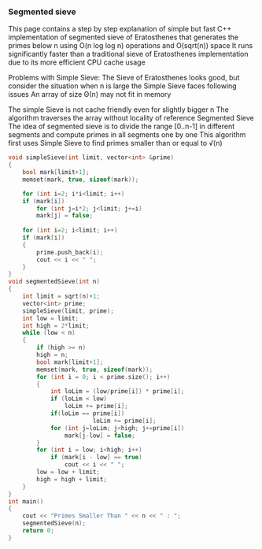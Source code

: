 ### Segmented sieve

This page contains a step by step explanation of simple but fast C++ implementation of segmented sieve 
of Eratosthenes that generates the primes below n using O(n log log n) operations and O(sqrt(n)) space
It runs significantly faster than  a traditional sieve of Eratosthenes implementation due to its more 
efficient CPU cache usage 

Problems with Simple Sieve:
The Sieve of Eratosthenes looks good, but consider the situation
when n is large the Simple Sieve faces following issues
An array of size Θ(n) may not fit in memory

The simple Sieve is not cache friendly even for slightly bigger n
The algorithm traverses the array without locality of reference Segmented Sieve
The idea of segmented sieve is to divide the range [0..n-1] in different segments 
and compute primes in all segments one by one
This algorithm first uses Simple Sieve to find primes smaller than or equal to √(n)

```cpp
void simpleSieve(int limit, vector<int> &prime)
{
	bool mark[limit+1];
	memset(mark, true, sizeof(mark));

	for (int i=2; i*i<limit; i++)
	if (mark[i])
	    for (int j=i*2; j<limit; j+=i)
		mark[j] = false;
	
	for (int i=2; i<limit; i++)
	if (mark[i])
	{
		prime.push_back(i);
		cout << i << " ";
	}
}
void segmentedSieve(int n)
{
	int limit = sqrt(n)+1;
	vector<int> prime;
	simpleSieve(limit, prime);
	int low = limit;
	int high = 2*limit;
	while (low < n)
	{
		if (high >= n)
		high = n;
		bool mark[limit+1];
		memset(mark, true, sizeof(mark));
		for (int i = 0; i < prime.size(); i++)
		{
			int loLim = (low/prime[i]) * prime[i];
			if (loLim < low)
				loLim += prime[i];
			if(loLim == prime[i])
		                loLim += prime[i];
			for (int j=loLim; j<high; j+=prime[i])
				mark[j-low] = false;
		}
		for (int i = low; i<high; i++)
			if (mark[i - low] == true)
				cout << i << " ";
		low = low + limit;
		high = high + limit;
	}
}
int main()
{
	cout << "Primes Smaller Than " << n << " : ";
	segmentedSieve(n);
	return 0;
}
```
